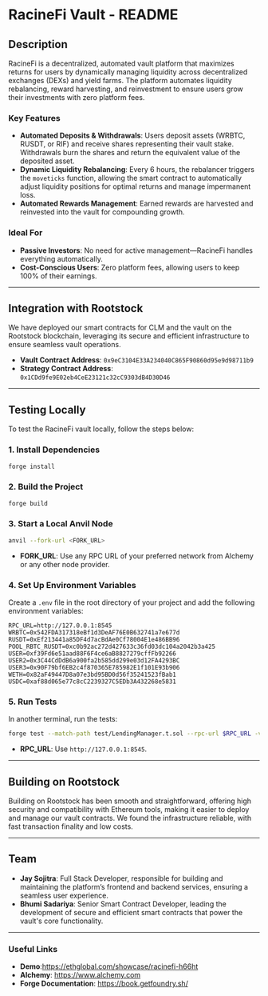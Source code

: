 # RacineFi Vault - README

## **Description**
RacineFi is a decentralized, automated vault platform that maximizes returns for users by dynamically managing liquidity across decentralized exchanges (DEXs) and yield farms. The platform automates liquidity rebalancing, reward harvesting, and reinvestment to ensure users grow their investments with zero platform fees.

### **Key Features**
- **Automated Deposits & Withdrawals**: Users deposit assets (WRBTC, RUSDT, or RIF) and receive shares representing their vault stake. Withdrawals burn the shares and return the equivalent value of the deposited asset.
- **Dynamic Liquidity Rebalancing**: Every 6 hours, the rebalancer triggers the `moveticks` function, allowing the smart contract to automatically adjust liquidity positions for optimal returns and manage impermanent loss.
- **Automated Rewards Management**: Earned rewards are harvested and reinvested into the vault for compounding growth.

### **Ideal For**
- **Passive Investors**: No need for active management—RacineFi handles everything automatically.
- **Cost-Conscious Users**: Zero platform fees, allowing users to keep 100% of their earnings.

---

## **Integration with Rootstock**
We have deployed our smart contracts for CLM and the vault on the Rootstock blockchain, leveraging its secure and efficient infrastructure to ensure seamless vault operations.

- **Vault Contract Address**: `0x9eC3104E33A234040C865F90860d95e9d98711b9` 
- **Strategy Contract Address**: `0x1CDd9fe9E02eb4CeE23121c32cC9303dB4D30D46` 
---

## **Testing Locally**

To test the RacineFi vault locally, follow the steps below:

### **1. Install Dependencies**
```bash
forge install
```

### **2. Build the Project**
```bash
forge build
```

### **3. Start a Local Anvil Node**
```bash
anvil --fork-url <FORK_URL>
```
- **FORK_URL**: Use any RPC URL of your preferred network from Alchemy or any other node provider.

### **4. Set Up Environment Variables**

Create a `.env` file in the root directory of your project and add the following environment variables:

```env
RPC_URL=http://127.0.0.1:8545
WRBTC=0x542FDA317318eBf1d3DeAF76E0B632741a7e677d
RUSDT=0xEf213441a85DF4d7acBdAe0Cf78004E1e486BB96
POOL_RBTC_RUSDT=0xc0b92ac272d427633c36fd03dc104a2042b3a425
USER=0xf39Fd6e51aad88F6F4ce6aB8827279cffFb92266
USER2=0x3C44CdDdB6a900fa2b585dd299e03d12FA4293BC
USER3=0x90F79bf6EB2c4f870365E785982E1f101E93b906
WETH=0x82aF49447D8a07e3bd95BD0d56f35241523fBab1
USDC=0xaf88d065e77c8cC2239327C5EDb3A432268e5831
```

### **5. Run Tests**
In another terminal, run the tests:
```bash
forge test --match-path test/LendingManager.t.sol --rpc-url $RPC_URL -vv
```
- **RPC_URL**: Use `http://127.0.0.1:8545`.

---

## **Building on Rootstock**
Building on Rootstock has been smooth and straightforward, offering high security and compatibility with Ethereum tools, making it easier to deploy and manage our vault contracts. We found the infrastructure reliable, with fast transaction finality and low costs.

---

## **Team**
- **Jay Sojitra**: Full Stack Developer, responsible for building and maintaining the platform’s frontend and backend services, ensuring a seamless user experience.
- **Bhumi Sadariya**: Senior Smart Contract Developer, leading the development of secure and efficient smart contracts that power the vault's core functionality.

---

### **Useful Links**
- **Demo**:https://ethglobal.com/showcase/racinefi-h66ht
- **Alchemy**: https://www.alchemy.com
- **Forge Documentation**: https://book.getfoundry.sh/

